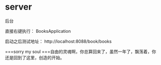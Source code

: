 server
======

后台

直接右键执行：
BooksApplication

启动之后测试地址：
http://localhost:8088/book/books


===sorry my soul
===自由的灵魂啊，你总算回来了，虽然一年了，飘荡着，你还是回到了这里，创造的开始。
